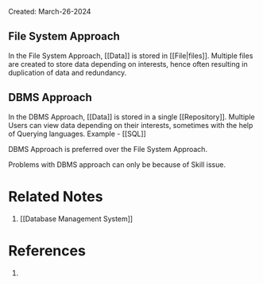 Created: March-26-2024

## File System Approach

In the File System Approach, [[Data]] is stored in [[File|files]]. Multiple files are created to store data depending on interests, hence often resulting in duplication of data and redundancy.
## DBMS Approach

In the DBMS Approach, [[Data]] is stored in a single [[Repository]]. Multiple Users can view data depending on their interests, sometimes with the help of Querying languages. Example - [[SQL]]

DBMS Approach is preferred over the File System Approach.

Problems with DBMS approach can only be because of Skill issue.
# Related Notes

1. [[Database Management System]]
# References

1. 